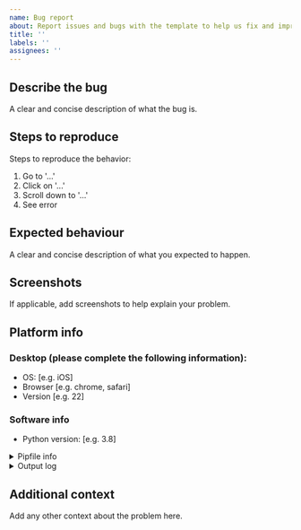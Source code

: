 ```yaml
---
name: Bug report
about: Report issues and bugs with the template to help us fix and improve for everyone
title: ''
labels: ''
assignees: ''
---
```


## Describe the bug

A clear and concise description of what the bug is.

## Steps to reproduce

Steps to reproduce the behavior:

1. Go to '...'
2. Click on '...'
3. Scroll down to '...'
4. See error

## Expected behaviour

A clear and concise description of what you expected to happen.

## Screenshots

If applicable, add screenshots to help explain your problem.

## Platform info

### Desktop (please complete the following information):

- OS: [e.g. iOS]
- Browser [e.g. chrome, safari]
- Version [e.g. 22]

### Software info

- Python version: [e.g. 3.8]

<details>

<summary>Pipfile info</summary>

<p>

```toml
# Pipfile contents here.
```

</p>
</details>

<details>

<summary>Output log</summary>

<p>

```log
[Log output here]
```

</p>
</details>

## Additional context

Add any other context about the problem here.
